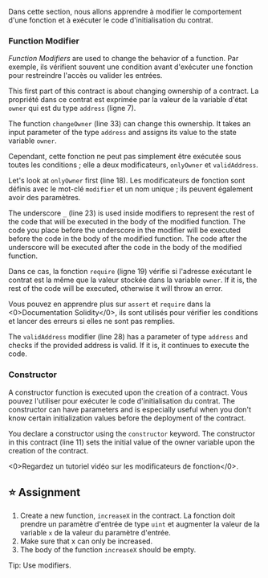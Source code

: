 Dans cette section, nous allons apprendre à modifier le comportement d'une fonction et à exécuter le code d'initialisation du contrat.

### Function Modifier

_Function Modifiers_ are used to change the behavior of a function. Par exemple, ils vérifient souvent une condition avant d'exécuter une fonction pour restreindre l'accès ou valider les entrées.

This first part of this contract is about changing ownership of a contract. La propriété dans ce contrat est exprimée par la valeur de la variable d'état `owner` qui est du type `address` (ligne 7).

The function `changeOwner` (line 33) can change this ownership. It takes an input parameter of the type `address` and assigns its value to the state variable `owner`.

Cependant, cette fonction ne peut pas simplement être exécutée sous toutes les conditions ; elle a deux modificateurs, `onlyOwner` et `validAddress`.

Let's look at `onlyOwner` first (line 18).
Les modificateurs de fonction sont définis avec le mot-clé `modifier` et un nom unique ; ils peuvent également avoir des paramètres.

The underscore `_` (line 23) is used inside modifiers to represent the rest of the code that will be executed in the body of the modified function.
The code you place before the underscore in the modifier will be executed before the code in the body of the modified function. The code after the underscore will be executed after the code in the body of the modified function.

Dans ce cas, la fonction `require` (ligne 19) vérifie si l'adresse exécutant le contrat est la même que la valeur stockée dans la variable `owner`. If it is, the rest of the code will be executed, otherwise it will throw an error.

Vous pouvez en apprendre plus sur `assert` et `require` dans la <0>Documentation Solidity</0>, ils sont utilisés pour vérifier les conditions et lancer des erreurs si elles ne sont pas remplies.

The `validAddress` modifier (line 28) has a parameter of type `address` and checks if the provided address is valid. If it is, it continues to execute the code.

### Constructor

A constructor function is executed upon the creation of a contract. Vous pouvez l'utiliser pour exécuter le code d'initialisation du contrat. The constructor can have parameters and is especially useful when you don't know certain initialization values before the deployment of the contract.

You declare a constructor using the `constructor` keyword. The constructor in this contract (line 11) sets the initial value of the owner variable upon the creation of the contract.

<0>Regardez un tutoriel vidéo sur les modificateurs de fonction</0>.

## ⭐️ Assignment

1. Create a new function, `increaseX` in the contract. La fonction doit prendre un paramètre d'entrée de type `uint` et augmenter la valeur de la variable `x` de la valeur du paramètre d'entrée.
2. Make sure that x can only be increased.
3. The body of the function `increaseX` should be empty.

Tip: Use modifiers.